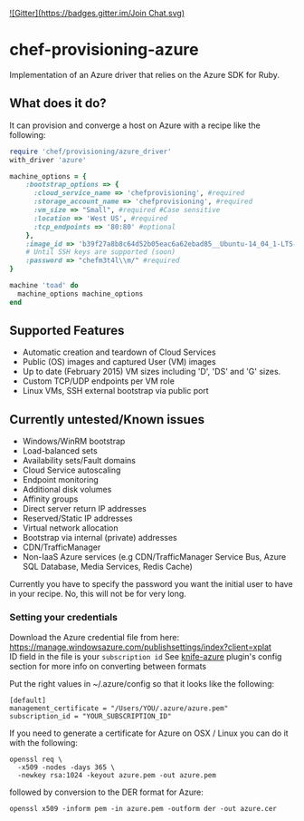 [![Gitter](https://badges.gitter.im/Join Chat.svg)](https://gitter.im/chef/chef-provisioning?utm_source=badge&utm_medium=badge&utm_campaign=pr-badge&utm_content=badge)

# chef-provisioning-azure

Implementation of an Azure driver that relies on the Azure SDK for Ruby. 

## What does it do?

It can provision and converge a host on Azure with a recipe like the following:

```ruby
require 'chef/provisioning/azure_driver'
with_driver 'azure'

machine_options = {
    :bootstrap_options => {
      :cloud_service_name => 'chefprovisioning', #required
      :storage_account_name => 'chefprovisioning', #required
      :vm_size => "Small", #required #Case sensitive
      :location => 'West US', #required
      :tcp_endpoints => '80:80' #optional
    },
    :image_id => 'b39f27a8b8c64d52b05eac6a62ebad85__Ubuntu-14_04_1-LTS-amd64-server-20140927-en-us-30GB', #required
    # Until SSH keys are supported (soon)
    :password => "chefm3t4l\\m/" #required
}

machine 'toad' do
  machine_options machine_options
end
```
 
## Supported Features
 * Automatic creation and teardown of Cloud Services
 * Public (OS) images and captured User (VM) images 
 * Up to date (February 2015) VM sizes including 'D', 'DS' and 'G' sizes.
 * Custom TCP/UDP endpoints per VM role
 * Linux VMs, SSH external bootstrap via public port

## Currently untested/Known issues
 * Windows/WinRM bootstrap
 * Load-balanced sets
 * Availability sets/Fault domains
 * Cloud Service autoscaling
 * Endpoint monitoring
 * Additional disk volumes
 * Affinity groups
 * Direct server return IP addresses
 * Reserved/Static IP addresses
 * Virtual network allocation
 * Bootstrap via internal (private) addresses
 * CDN/TrafficManager
 * Non-IaaS Azure services (e.g CDN/TrafficManager Service Bus, Azure SQL Database, Media Services, Redis Cache)

Currently you have to specify the password you want the initial user to have in your recipe. No, this will not be for very long.

### Setting your credentials
Download the Azure credential file from here: https://manage.windowsazure.com/publishsettings/index?client=xplat  
ID field in the file is your `subscription id`
See [knife-azure](https://github.com/chef/knife-azure#configuration) plugin's config section for more info on converting between formats  

Put the right values in ~/.azure/config so that it looks like the following:

```
[default]
management_certificate = "/Users/YOU/.azure/azure.pem"
subscription_id = "YOUR_SUBSCRIPTION_ID"
```

If you need to generate a certificate for Azure on OSX / Linux you can do it with the following:

```shell 
openssl req \
  -x509 -nodes -days 365 \
  -newkey rsa:1024 -keyout azure.pem -out azure.pem
```

followed by conversion to the DER format for Azure:

```shell
openssl x509 -inform pem -in azure.pem -outform der -out azure.cer
```
